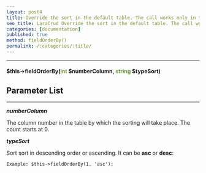 ```yaml
---
layout: post4
title: Override the sort in the default table. The call works only in the showDisplay() method
seo_title: LaraCrud Override the sort in the default table. The call works only in the showDisplay() method fieldOrderBy()
categories: [documentation]
published: true
method: fieldOrderBy()
permalink: /:categories/:title/
---
```


---

#### $this->fieldOrderBy(<span style="color: #693">int</span> $numberColumn, <span style="color: #693">string</span> $typeSort)

## Parameter List

---

***numberColumn***

 The column number in the table by which the sorting will take place. The count starts at 0.

***typeSort***
    
Sort sort in descending order or ascending. It can be __asc__ or __desc__:

`
Example:
$this->fieldOrderBy(1, 'asc');
`


